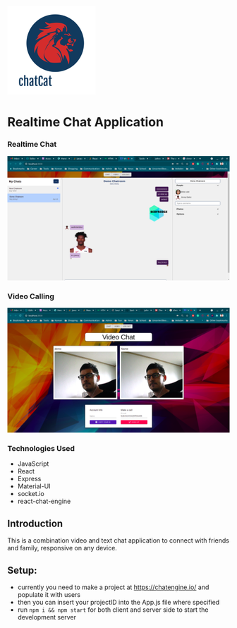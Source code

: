 # ![ERD](/client/src/chatCat.png)

# Realtime Chat Application

### Realtime Chat

![ERD](/chat.png)

### Video Calling

![ERD](/video.png)

### Technologies Used

- JavaScript
- React
- Express
- Material-UI
- socket.io
- react-chat-engine

## Introduction

This is a combination video and text chat application to connect with friends and family, responsive on any device.

## Setup:

- currently you need to make a project at https://chatengine.io/ and populate it with users
- then you can insert your projectID into the App.js file where specified
- run `npm i && npm start` for both client and server side to start the development server
